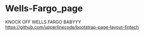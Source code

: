 # Wells-Fargo_page
KNOCK OFF WELLS FARGO BABYYY
https://github.com/upperlinecode/bootstrap-page-layout-fintech
